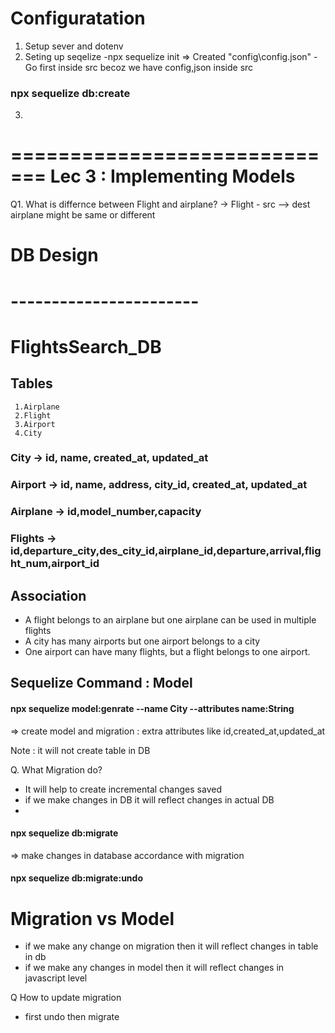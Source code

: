 # Configuratation
1. Setup sever and dotenv 
2. Seting up seqelize
     -npx sequelize init => Created "config\config.json"
     -Go first inside src becoz we have config,json inside src 
###        npx sequelize db:create
3. 
     

=============================
Lec 3 : Implementing Models
==============================

Q1. What is differnce between Flight and airplane?
->  Flight - src --> dest airplane might be same or different



# DB Design 
# -----------------------  
  
 # FlightsSearch_DB  
  ## Tables
     1.Airplane
     2.Flight 
     3.Airport 
     4.City
 
### City -> id, name, created_at, updated_at
### Airport -> id, name, address, city_id, created_at, updated_at
### Airplane -> id,model_number,capacity
### Flights ->  id,departure_city,des_city_id,airplane_id,departure,arrival,flight_num,airport_id 




## Association
  - A flight belongs to an airplane but one airplane can be used in multiple flights
  - A city has many airports but one airport belongs to a city
  - One airport can have many flights, but a flight belongs to one airport.





## Sequelize Command : Model

#### npx sequelize model:genrate --name City --attributes name:String 
=> create model and migration : extra attributes like id,created_at,updated_at

Note : it will not create table in DB   

Q. What Migration do?
- It will help to create incremental changes saved
- if we make changes in DB it will reflect changes
  in actual DB
- 


#### npx sequelize db:migrate 
=> make changes in database accordance with migration

#### npx sequelize db:migrate:undo


# Migration vs Model
- if we make any change on migration then it
will reflect changes in table in db
- if we make any changes in model  then it will reflect changes in javascript level

Q How to update migration 
- first undo then migrate

